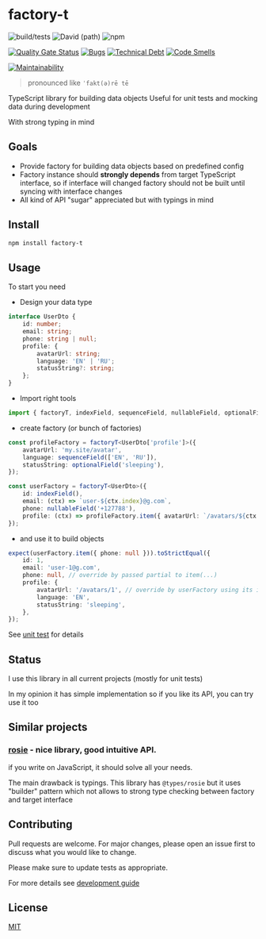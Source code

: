# factory-t

![build/tests](https://github.com/rodmax/factory-t/workflows/build/tests/badge.svg)
![David (path)](https://img.shields.io/david/rodmax/factory-t)
![npm](https://img.shields.io/npm/v/factory-t)

[![Quality Gate Status](https://sonarcloud.io/api/project_badges/measure?project=rodmax_factory-t&metric=alert_status)](https://sonarcloud.io/dashboard?id=rodmax_factory-t)
[![Bugs](https://sonarcloud.io/api/project_badges/measure?project=rodmax_factory-t&metric=bugs)](https://sonarcloud.io/dashboard?id=rodmax_factory-t)
[![Technical Debt](https://sonarcloud.io/api/project_badges/measure?project=rodmax_factory-t&metric=sqale_index)](https://sonarcloud.io/dashboard?id=rodmax_factory-t)
[![Code Smells](https://sonarcloud.io/api/project_badges/measure?project=rodmax_factory-t&metric=code_smells)](https://sonarcloud.io/dashboard?id=rodmax_factory-t)

[![Maintainability](https://api.codeclimate.com/v1/badges/87b64b59dc920192622d/maintainability)](https://codeclimate.com/github/rodmax/factory-t/maintainability)

> pronounced like `ˈfakt(ə)rē tē`

TypeScript library for building data objects
Useful for unit tests and mocking data during development

With strong typing in mind

## Goals

-   Provide factory for building data objects based on predefined config
-   Factory instance should **strongly depends** from target TypeScript interface, so if interface will changed factory should not be built until syncing with interface changes
-   All kind of API "sugar" appreciated but with typings in mind

## Install

```bash
npm install factory-t
```

## Usage

To start you need

-   Design your data type
<!-- embedme ./src/tests/readme-snippets.test.ts#L5-L14-->

```ts
interface UserDto {
    id: number;
    email: string;
    phone: string | null;
    profile: {
        avatarUrl: string;
        language: 'EN' | 'RU';
        statusString?: string;
    };
}
```

-   Import right tools
<!-- embedme ./src/tests/readme-snippets.test.ts#L1-L1-->

```ts
import { factoryT, indexField, sequenceField, nullableField, optionalField } from 'factory-t';
```

-   create factory (or bunch of factories)
<!-- embedme ./src/tests/readme-snippets.test.ts#L16-L27-->

```ts
const profileFactory = factoryT<UserDto['profile']>({
    avatarUrl: 'my.site/avatar',
    language: sequenceField(['EN', 'RU']),
    statusString: optionalField('sleeping'),
});

const userFactory = factoryT<UserDto>({
    id: indexField(),
    email: (ctx) => `user-${ctx.index}@g.com`,
    phone: nullableField('+127788'),
    profile: (ctx) => profileFactory.item({ avatarUrl: `/avatars/${ctx.index}` }),
});
```

-   and use it to build objects

<!-- embedme ./src/tests/readme-snippets.test.ts#L29-L38-->

```ts
expect(userFactory.item({ phone: null })).toStrictEqual({
    id: 1,
    email: 'user-1@g.com',
    phone: null, // override by passed partial to item(...)
    profile: {
        avatarUrl: '/avatars/1', // override by userFactory using its index
        language: 'EN',
        statusString: 'sleeping',
    },
});
```

See [unit test](./src/tests/factory-t.test.ts) for details

## Status

I use this library in all current projects (mostly for unit tests)

In my opinion it has simple implementation
so if you like its API, you can try use it too

## Similar projects

### [rosie](https://github.com/rosiejs/rosie) - nice library, good intuitive API.

if you write on JavaScript, it should solve all your needs.

The main drawback is typings. This library has `@types/rosie` but it uses "builder" pattern which not allows to strong type checking between factory and target interface

## Contributing

Pull requests are welcome. For major changes, please open an issue first to discuss what you would like to change.

Please make sure to update tests as appropriate.

For more details see [development guide](DEVELOPMENT.md)

## License

[MIT](https://choosealicense.com/licenses/mit/)
